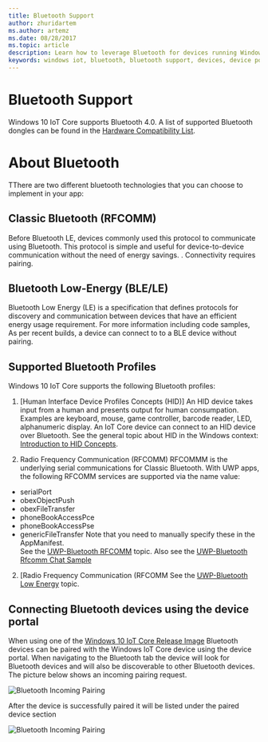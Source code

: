 ```yaml
---
title: Bluetooth Support
author: zhuridartem
ms.author: artemz
ms.date: 08/28/2017
ms.topic: article
description: Learn how to leverage Bluetooth for devices running Windows 10 IoT Core.
keywords: windows iot, bluetooth, bluetooth support, devices, device portal
---
```


# Bluetooth Support
Windows 10 IoT Core supports Bluetooth 4.0. A list of supported Bluetooth dongles can be found in the [Hardware Compatibility List](../learn-about-hardware/HardwareCompatList.md).

# About Bluetooth
TThere are two different bluetooth technologies that you can choose to implement in your app:

## Classic Bluetooth (RFCOMM)
Before Bluetooth LE, devices commonly used this protocol to communicate using Bluetooth. This protocol is simple and useful for device-to-device communication without the need of energy savings. . Connectivity requires pairing.

## Bluetooth Low-Energy (BLE/LE)
Bluetooth Low Energy (LE) is a specification that defines protocols for discovery and communication between devices that have an efficient energy usage requirement. For more information including code samples, As per recent builds, a device can connect to to a BLE device without pairing.

## Supported Bluetooth Profiles
Windows 10 IoT Core supports the following Bluetooth profiles:

1.  [Human Interface Device Profiles Concepts (HID)]
An HID device takes input from a human and presents output for human consumpation. Examples are keyboard, mouse, game controller, barcode reader,  LED, alphanumeric display. An IoT Core device can connect to an HID device over Bluetooth. See the general topic about HID in the Windows context: [Introduction to HID Concepts](https://docs.microsoft.com/en-us/windows-hardware/drivers/hid/introduction-to-hid-concepts).

2.  Radio Frequency Communication (RFCOMM)
RFCOMMM is the underlying serial communications for Classic Bluetooth. With UWP apps, the following RFCOMM services are supported via the name value:
- serialPort
- obexObjectPush
- obexFileTransfer
- phoneBookAccessPce
- phoneBookAccessPse
- genericFileTransfer
Note that you need to manually specify these in the AppManifest.   
See the [UWP-Bluetooth RFCOMM](https://docs.microsoft.com/en-us/windows/uwp/devices-sensors/send-or-receive-files-with-rfcomm.md) topic. Also see the [UWP-Bluetooth Rfcomm Chat Sample](https://github.com/Microsoft/Windows-universal-samples/tree/master/Samples/BluetoothRfcommChat.md)

2.  [Radio Frequency Communication (RFCOMM
See the [UWP-Bluetooth Low Energy](lhttps://docs.microsoft.com/en-us/windows/uwp/devices-sensors/bluetooth-low-energy-overview.md) topic. 

## Connecting Bluetooth devices using the device portal
When using one of the [Windows 10 IoT Core Release Image](https://developer.microsoft.com/en-us/windows/iot/downloads) Bluetooth devices can be paired with the Windows IoT Core device using the device portal. When navigating to the Bluetooth tab the device will look for Bluetooth devices and will also be discoverable to other Bluetooth devices. The picture below shows an incoming pairing request. 

![Bluetooth Incoming Pairing](../media/Bluetooth/Portal_BT_2.png)

After the device is successfully paired it will be listed under the paired device section 

![Bluetooth Incoming Pairing](../media/Bluetooth/Portal_BT_3.png)
